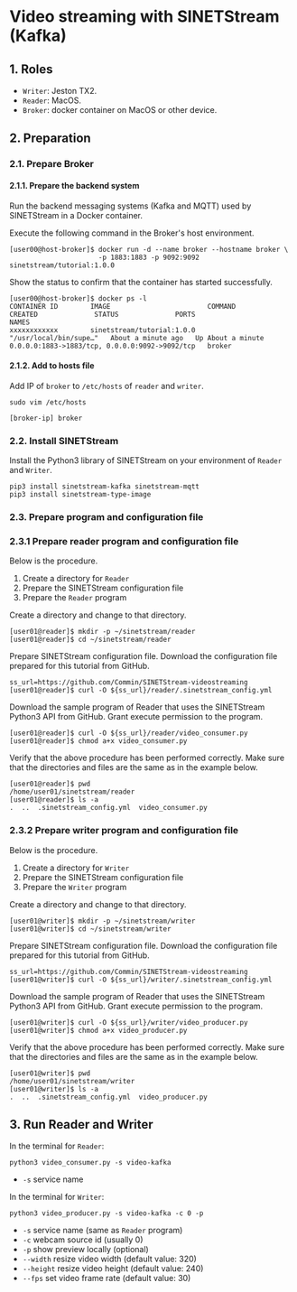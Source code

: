 # Video streaming with SINETStream (Kafka)

## 1. Roles

* `Writer`: Jeston TX2.
* `Reader`: MacOS.
* `Broker`: docker container on MacOS or other device.

## 2. Preparation

### 2.1. Prepare Broker

#### 2.1.1. Prepare the backend system

Run the backend messaging systems (Kafka and MQTT) used by SINETStream in a Docker container.

Execute the following command in the Broker's host environment.

```
[user00@host-broker]$ docker run -d --name broker --hostname broker \
                      -p 1883:1883 -p 9092:9092 sinetstream/tutorial:1.0.0
```

Show the status to confirm that the container has started successfully.

```
[user00@host-broker]$ docker ps -l
CONTAINER ID        IMAGE                        COMMAND                  CREATED              STATUS              PORTS                                            NAMES
xxxxxxxxxxxx        sinetstream/tutorial:1.0.0   "/usr/local/bin/supe…"   About a minute ago   Up About a minute   0.0.0.0:1883->1883/tcp, 0.0.0.0:9092->9092/tcp   broker
```
#### 2.1.2. Add to hosts file

Add IP of `broker` to `/etc/hosts` of `reader` and `writer`.

```
sudo vim /etc/hosts

[broker-ip] broker
```

### 2.2. Install SINETStream

Install the Python3 library of SINETStream on your environment of `Reader` and `Writer`.

```
pip3 install sinetstream-kafka sinetstream-mqtt
pip3 install sinetstream-type-image
```

### 2.3. Prepare program and configuration file

### 2.3.1 Prepare reader program and configuration file

Below is the procedure.

1. Create a directory for `Reader`
2. Prepare the SINETStream configuration file
3. Prepare the `Reader` program

Create a directory and change to that directory.

```
[user01@reader]$ mkdir -p ~/sinetstream/reader
[user01@reader]$ cd ~/sinetstream/reader
```

Prepare SINETStream configuration file. Download the configuration file prepared for this tutorial from GitHub.
```
ss_url=https://github.com/Commin/SINETStream-videostreaming
[user01@reader]$ curl -O ${ss_url}/reader/.sinetstream_config.yml
```

Download the sample program of Reader that uses the SINETStream Python3 API from GitHub. Grant execute permission to the program.

```
[user01@reader]$ curl -O ${ss_url}/reader/video_consumer.py
[user01@reader]$ chmod a+x video_consumer.py
```

Verify that the above procedure has been performed correctly. Make sure that the directories and files are the same as in the example below.

```
[user01@reader]$ pwd
/home/user01/sinetstream/reader
[user01@reader]$ ls -a
.  ..  .sinetstream_config.yml  video_consumer.py
```

### 2.3.2 Prepare writer program and configuration file

Below is the procedure.

1. Create a directory for `Writer`
2. Prepare the SINETStream configuration file
3. Prepare the `Writer` program

Create a directory and change to that directory.

```
[user01@writer]$ mkdir -p ~/sinetstream/writer
[user01@writer]$ cd ~/sinetstream/writer
```

Prepare SINETStream configuration file. Download the configuration file prepared for this tutorial from GitHub.
```
ss_url=https://github.com/Commin/SINETStream-videostreaming
[user01@writer]$ curl -O ${ss_url}/writer/.sinetstream_config.yml
```

Download the sample program of Reader that uses the SINETStream Python3 API from GitHub. Grant execute permission to the program.

```
[user01@writer]$ curl -O ${ss_url}/writer/video_producer.py
[user01@writer]$ chmod a+x video_producer.py
```

Verify that the above procedure has been performed correctly. Make sure that the directories and files are the same as in the example below.

```
[user01@writer]$ pwd
/home/user01/sinetstream/writer
[user01@writer]$ ls -a
.  ..  .sinetstream_config.yml  video_producer.py
```

## 3. Run Reader and Writer

In the terminal for `Reader`:

```
python3 video_consumer.py -s video-kafka
```

* `-s` service name

In the terminal for `Writer`:

```
python3 video_producer.py -s video-kafka -c 0 -p
```

* `-s` service name (same as `Reader` program)
* `-c` webcam source id (usually 0)
* `-p` show preview locally (optional)
* `--width` resize video width (default value: 320)
* `--height` resize video height (default value: 240)
* `--fps` set video frame rate (default value: 30)
